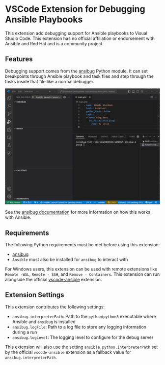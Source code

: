 # VSCode Extension for Debugging Ansible Playbooks
This extension add debugging support for Ansible playbooks to Visual Studio Code.
This extension has no official affiliation or endorsement with Ansible and Red Hat and is a community project.

## Features
Debugging support comes from the [ansibug](https://pypi.org/project/ansibug/) Python module.
It can set breakpoints through Ansible playbook and task files and step through the tasks inside that file like a normal debugger.

![](images/set_breakpoint.gif)

See the [ansibug documentation](https://jborean93.github.io/ansibug/) for more information on how this works with Ansible.

## Requirements
The following Python requirements must be met before using this extension:

+ [ansibug](https://github.com/jborean93/ansibug)
+ `Ansible` must also be installed for `ansibug` to interact with

For Windows users, this extension can be used with remote extensions like `Remote -WSL`, `Remote - SSH`, and `Remove - Containers`.
This extension can run alongside the official [vscode-ansible](https://github.com/ansible/vscode-ansible) extension.

## Extension Settings
This extension contributes the following settings:

+ `ansibug.interpreterPath`: Path to the `python`/`python3` executable where Ansible and `ansibug` is installed
+ `ansibug.logFile`: Path to a log file to store any logging information during a run
+ `ansibug.logLevel`: The logging level to configure for the debug server

This extension will also use the setting `ansible.python.interpreterPath` set by the official `vscode-ansible` extension as a fallback value for `ansibug.interpreterPath`.
